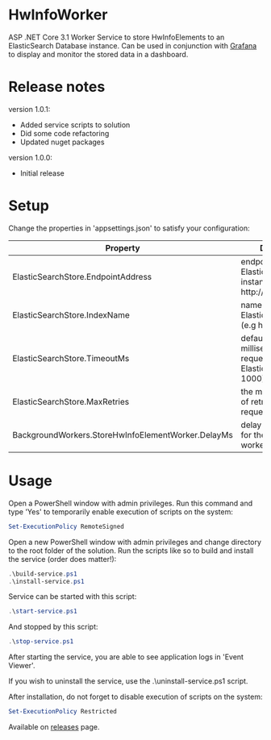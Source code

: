 # HwInfoWorker

ASP .NET Core 3.1 Worker Service to store HwInfoElements to an ElasticSearch Database instance.
Can be used in conjunction with [Grafana](https://grafana.com) to display and monitor the stored data in a dashboard.

# Release notes

version 1.0.1:
- Added service scripts to solution
- Did some code refactoring
- Updated nuget packages

version 1.0.0:
- Initial release

# Setup

Change the properties in 'appsettings.json' to satisfy your configuration:

| Property  | Description |
| ------------- | ------------- |
| ElasticSearchStore.EndpointAddress  | endpoint url of the ElasticSearch instance (e.g http://localhost:9200) |
| ElasticSearchStore.IndexName  | name of the ElasticSearch index (e.g hwinfo) |
| ElasticSearchStore.TimeoutMs  | default timeout in milliseconds for each request to ElasticSearch (e.g 1000) |
| ElasticSearchStore.MaxRetries  | the maximum number of retries for a given request (e.g 2) |
| BackgroundWorkers.StoreHwInfoElementWorker.DelayMs  | delay in milliseconds for the background worker (e.g 10000) |

# Usage
Open a PowerShell window with admin privileges. Run this command and type 'Yes' to temporarily enable execution of scripts on the system:

```powershell
Set-ExecutionPolicy RemoteSigned
```

Open a new PowerShell window with admin privileges and change directory to the root folder of the solution. 
Run the scripts like so to build and install the service (order does matter!):

```powershell
.\build-service.ps1
.\install-service.ps1
```

Service can be started with this script:

```powershell
.\start-service.ps1
```

And stopped by this script:

```powershell
.\stop-service.ps1
```

After starting the service, you are able to see application logs in 'Event Viewer'.

If you wish to uninstall the service, use the .\uninstall-service.ps1 script.

After installation, do not forget to disable execution of scripts on the system:

```powershell
Set-ExecutionPolicy Restricted
```

Available on [releases](https://github.com/Antiserum420/HwInfoWorker/releases) page.